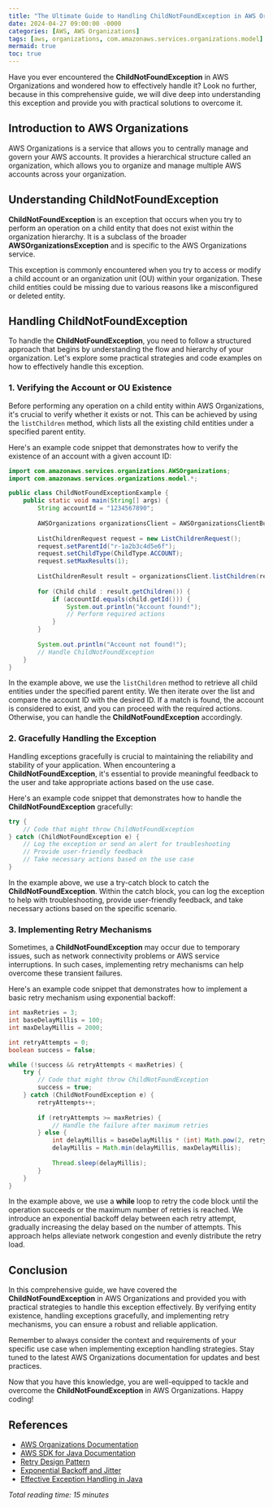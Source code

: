 ```yaml
---
title: "The Ultimate Guide to Handling ChildNotFoundException in AWS Organizations"
date: 2024-04-27 09:00:00 -0000
categories: [AWS, AWS Organizations]
tags: [aws, organizations, com.amazonaws.services.organizations.model]
mermaid: true
toc: true
---
```



Have you ever encountered the **ChildNotFoundException** in AWS Organizations and wondered how to effectively handle it? Look no further, because in this comprehensive guide, we will dive deep into understanding this exception and provide you with practical solutions to overcome it.

## Introduction to AWS Organizations

AWS Organizations is a service that allows you to centrally manage and govern your AWS accounts. It provides a hierarchical structure called an organization, which allows you to organize and manage multiple AWS accounts across your organization.

## Understanding ChildNotFoundException

**ChildNotFoundException** is an exception that occurs when you try to perform an operation on a child entity that does not exist within the organization hierarchy. It is a subclass of the broader **AWSOrganizationsException** and is specific to the AWS Organizations service.

This exception is commonly encountered when you try to access or modify a child account or an organization unit (OU) within your organization. These child entities could be missing due to various reasons like a misconfigured or deleted entity.

## Handling ChildNotFoundException

To handle the **ChildNotFoundException**, you need to follow a structured approach that begins by understanding the flow and hierarchy of your organization. Let's explore some practical strategies and code examples on how to effectively handle this exception.

### 1. Verifying the Account or OU Existence

Before performing any operation on a child entity within AWS Organizations, it's crucial to verify whether it exists or not. This can be achieved by using the `listChildren` method, which lists all the existing child entities under a specified parent entity.

Here's an example code snippet that demonstrates how to verify the existence of an account with a given account ID:

```java
import com.amazonaws.services.organizations.AWSOrganizations;
import com.amazonaws.services.organizations.model.*;

public class ChildNotFoundExceptionExample {
    public static void main(String[] args) {
        String accountId = "1234567890";
        
        AWSOrganizations organizationsClient = AWSOrganizationsClientBuilder.defaultClient();
        
        ListChildrenRequest request = new ListChildrenRequest();
        request.setParentId("r-1a2b3c4d5e6f");
        request.setChildType(ChildType.ACCOUNT);
        request.setMaxResults(1);
        
        ListChildrenResult result = organizationsClient.listChildren(request);
        
        for (Child child : result.getChildren()) {
            if (accountId.equals(child.getId())) {
                System.out.println("Account found!");
                // Perform required actions
            }
        }
        
        System.out.println("Account not found!");
        // Handle ChildNotFoundException
    }
}
```

In the example above, we use the `listChildren` method to retrieve all child entities under the specified parent entity. We then iterate over the list and compare the account ID with the desired ID. If a match is found, the account is considered to exist, and you can proceed with the required actions. Otherwise, you can handle the **ChildNotFoundException** accordingly.

### 2. Gracefully Handling the Exception

Handling exceptions gracefully is crucial to maintaining the reliability and stability of your application. When encountering a **ChildNotFoundException**, it's essential to provide meaningful feedback to the user and take appropriate actions based on the use case.

Here's an example code snippet that demonstrates how to handle the **ChildNotFoundException** gracefully:

```java
try {
    // Code that might throw ChildNotFoundException
} catch (ChildNotFoundException e) {
    // Log the exception or send an alert for troubleshooting
    // Provide user-friendly feedback
    // Take necessary actions based on the use case
}
```

In the example above, we use a try-catch block to catch the **ChildNotFoundException**. Within the catch block, you can log the exception to help with troubleshooting, provide user-friendly feedback, and take necessary actions based on the specific scenario.

### 3. Implementing Retry Mechanisms

Sometimes, a **ChildNotFoundException** may occur due to temporary issues, such as network connectivity problems or AWS service interruptions. In such cases, implementing retry mechanisms can help overcome these transient failures.

Here's an example code snippet that demonstrates how to implement a basic retry mechanism using exponential backoff:

```java
int maxRetries = 3;
int baseDelayMillis = 100;
int maxDelayMillis = 2000;

int retryAttempts = 0;
boolean success = false;

while (!success && retryAttempts < maxRetries) {
    try {
        // Code that might throw ChildNotFoundException
        success = true;
    } catch (ChildNotFoundException e) {
        retryAttempts++;
        
        if (retryAttempts >= maxRetries) {
            // Handle the failure after maximum retries
        } else {
            int delayMillis = baseDelayMillis * (int) Math.pow(2, retryAttempts);
            delayMillis = Math.min(delayMillis, maxDelayMillis);
            
            Thread.sleep(delayMillis);
        }
    }
}
```

In the example above, we use a **while** loop to retry the code block until the operation succeeds or the maximum number of retries is reached. We introduce an exponential backoff delay between each retry attempt, gradually increasing the delay based on the number of attempts. This approach helps alleviate network congestion and evenly distribute the retry load.

## Conclusion

In this comprehensive guide, we have covered the **ChildNotFoundException** in AWS Organizations and provided you with practical strategies to handle this exception effectively. By verifying entity existence, handling exceptions gracefully, and implementing retry mechanisms, you can ensure a robust and reliable application.

Remember to always consider the context and requirements of your specific use case when implementing exception handling strategies. Stay tuned to the latest AWS Organizations documentation for updates and best practices.

Now that you have this knowledge, you are well-equipped to tackle and overcome the **ChildNotFoundException** in AWS Organizations. Happy coding!

## References
- [AWS Organizations Documentation](https://docs.aws.amazon.com/organizations/latest/APIReference/Welcome.html)
- [AWS SDK for Java Documentation](https://docs.aws.amazon.com/sdk-for-java/index.html)
- [Retry Design Pattern](https://docs.aws.amazon.com/general/latest/gr/api-retries.html)
- [Exponential Backoff and Jitter](https://aws.amazon.com/blogs/architecture/exponential-backoff-and-jitter/)
- [Effective Exception Handling in Java](https://dzone.com/articles/exception-handling-in-java-best-practices)

*Total reading time: 15 minutes*